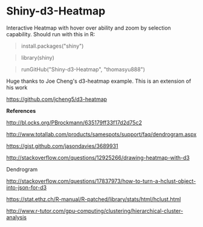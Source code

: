 # Shiny-d3-Heatmap
Interactive Heatmap with hover over ability and zoom by selection capability.  Should run with this in R:  

>install.packages("shiny")

>library(shiny)

>runGitHub("Shiny-d3-Heatmap", "thomasyu888")

Huge thanks to Joe Cheng's d3-heatmap example.  This is an extension of his work

https://github.com/jcheng5/d3-heatmap


**References**

http://bl.ocks.org/PBrockmann/635179ff33f17d2d75c2

http://www.totallab.com/products/samespots/support/faq/dendrogram.aspx

https://gist.github.com/jasondavies/3689931

http://stackoverflow.com/questions/12925266/drawing-heatmap-with-d3

Dendrogram

http://stackoverflow.com/questions/17837973/how-to-turn-a-hclust-object-into-json-for-d3

https://stat.ethz.ch/R-manual/R-patched/library/stats/html/hclust.html

http://www.r-tutor.com/gpu-computing/clustering/hierarchical-cluster-analysis

